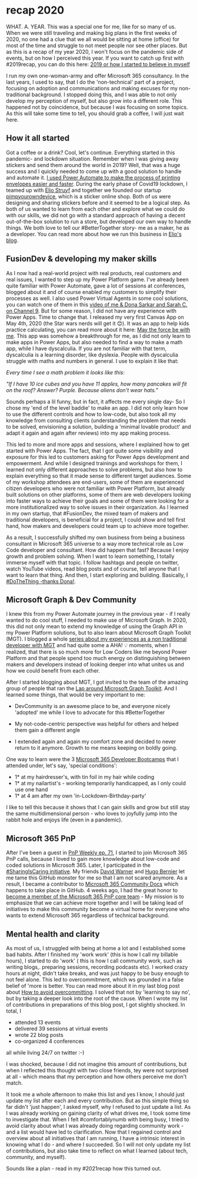 # recap 2020

WHAT. A. YEAR.
This was a special one for me, like for so many of us. When we were still traveling and making big plans in the first weeks of 2020, no one had a clue that we all would be sitting at home (office) for most of the time and struggle to not meet people nor see other places. But as this is a recap of my year 2020, I won't focus on the pandemic side of events, but on how I perceived this year. If you want to catch up first with #2019recap, you can do this here: [2019 or how I started to believe in myself](https://m365princess.com/2019-or-how-i-started-to-believe-in-myself/)

I run my own one-woman-army and offer Microsoft 365 consultancy. In the last years, I used to say, that I do the 'non-technical' part of a project, focusing on adoption and communications and making excuses for my non-traditional background. I stopped doing this, and I was able to not only develop my perception of myself, but also grow into a different role. This happened not by coincidence, but because I was focusing on some topics. As this will take some time to tell, you should grab a coffee, I will just wait here.

## How it all started

Got a coffee or a drink? Cool, let's continue. Everything started in this pandemic- and lockdown situation. Remember when I was giving away stickers and send them around the world in 2019? Well, that was a huge success and I quickly needed to come up with a good solution to handle and automate it. [I used Power Automate to make the process of printing envelopes easier and faster](https://m365princess.com/using-microsoft-flow-to-automate-my-process-of-sending-stickers/). During the early phase of Covid19 lockdown, I teamed up with [Elio Struyf](https://eliostruyf.com) and together we founded our startup [pimpyourowndevice](https://pimpyourowndevice.com), which is a sticker online shop. Both of us were designing and sharing stickers before and it seemed to be a logical step. As both of us wanted to learn from each other and explore what we could do with our skills, we did not go with a standard approach of having a decent out-of-the-box solution to run a store, but developed our own way to handle things. We both love to tell our #BetterTogether story- me as a maker, he as a developer. You can read more about how we run this business in [Elio's blog](https://www.eliostruyf.com/running-online-store-powerplatform-azure/).

## FusionDev & developing my maker skills

As I now had a real-world project with real products, real customers and real issues, I wanted to step up my Power Platform game. I've already been quite familiar with Power Automate, gave a lot of sessions at conferences, blogged about it and of course enabled my customers to simplify their processes as well. I also used Power Virtual Agents in some cool solutions, you can watch one of them in this [video of me & Dona Sarkar and Sarah C. on Channel 9](https://channel9.msdn.com/Shows/Less-Code-More-Power/Power-up-Teams-with-Power-Virtual-Agent-with-Luise-Freese). But for some reason, I did not have any experience with Power Apps. Time to change that. I released my very first Canvas App on May 4th, 2020 (the Star wars nerds will get it 😊). It was an app to help kids practice calculating, you can read more about it here: [May the force be with me](https://m365princess.com/may-the-force-be-with-me-my-first-canvas-app-in-power-apps/). This app was somehow a breakthrough for me, as I did not only learn to make apps in Power Apps, but also needed to find a way to make a math app, while I have dyscalculia. If you are not familiar with that term, dyscalculia is a learning disorder, like dyslexia. People with dyscalculia struggle with maths and numbers in general. I use to explain it like that:

*Every time I see a math problem it looks like this:*

*"If I have 10 ice cubes and you have 11 apples, how many pancakes will fit on the roof?*
*Answer? Purple. Because aliens don't wear hats."*

Sounds perhaps a lil funny, but in fact, it affects me every single day- So I chose my 'end of the level baddie' to make an app. I did not only learn how to use the different controls and how to low-code, but also took all my knowledge from consulting clients (understanding the problem that needs to be solved, envisioning a solution, building a 'minimal lovable product' and adapt it again and again after reviews) into my app making process.

This led to more and more apps and sessions, where I explained how to get started with Power Apps. The fact, that I got quite some visibility and exposure for this led to customers asking for Power Apps development and empowerment. And while I designed trainings and workshops for them, I learned not only different approaches to solve problems, but also how to explain everything so that it made sense to different target audiences. Some of my workshop attendees are end-users, some of them are experienced citizen developers who were not familiar with Power Platform, but already built solutions on other platforms, some of them are web developers looking into faster ways to achieve their goals and some of them were looking for a more institutionalized way to solve issues in their organization. As I learned in my own startup, that #FusionDev, the mixed team of makers and traditional developers, is beneficial for a project, I could show and tell first hand, how makers and developers could team up to achieve more together.

As a result, I successfully shifted my own business from being a business consultant in Microsoft 365 universe to a way more technical role as Low Code developer and consultant. How did happen that fast? Because I enjoy growth and problem solving. When I want to learn something, I totally immerse myself with that topic. I follow hashtags and people on twitter, watch YouTube videos, read blog posts and of course, tell anyone that I want to learn that thing. And then, I start exploring and building. Basically, I [#DoTheThing -thanks Dona!](https://twitter.com/search?q=%40donasarkar%20%23DoTheThing&src=typed_query).

## Microsoft Graph & Dev Community

I knew this from my Power Automate journey in the previous year - if I really wanted to do cool stuff, I needed to make use of Microsoft Graph. In 2020, this did not only mean to extend my knowledge of using the Graph API in my Power Platform solutions, but to also learn about Microsoft Graph Toolkit (MGT). I blogged a whole [series about my experiences as a non traditional developer with MGT](https://m365princess.com/exploring-microsoft-graph-toolkit-lap-as-non-developer/) and had quite some a AHA! 💡 moments, when I realized, that there is so much more for Low Coders like me beyond Power Platform and that people spend too much energy on distinguishing between makers and developers instead of looking deeper into what unites us and how we could benefit from each other.

After I started blogging about MGT, I got invited to the team of the amazing group of people that ran the [Lap around Microsoft Graph Toolkit](https://developer.microsoft.com/en-us/graph/blogs/announcing-a-lap-around-microsoft-graph-toolkit-blog-series/). And I learned some things, that would be very important to me:

* DevCommunity is an awesome place to be, and everyone nicely 'adopted' me while I love to advocate for this #BetterTogether

* My not-code-centric perspective was helpful for others and helped them gain a different angle

* I extended again and again my comfort zone and decided to never return to it anymore. Growth to me means keeping on boldly going.

One way to learn were the 3 [Microsoft 365 Developer Bootcamps](https://m365princess.com/m365-developer-bootcamp/) that I attended under, let's say, 'special conditions':

* 1* at my hairdresser's, with tin foil in my hair while coding
* 1* at my nailartist's - working temporarily handicapped, as I only could use one hand
* 1* at 4 am after my own 'in-Lockdown-Birthday-party'

I like to tell this because it shows that I can gain skills and grow but still stay the same multidimensional person - who loves to joyfully jump into the rabbit hole and enjoys life (even in a pandemic).

## Microsoft 365 PnP

After I've been a guest in [PnP Weekly ep. 71](https://developer.microsoft.com/en-us/office/blogs/pnp-weekly-episode-71/), I started to join Microsoft 365 PnP calls, because I loved to gain more knowledge about low-code and coded solutions in Microsoft 365. Later, I participated in the [#SharingIsCaring initiative](https://pnp.github.io/sharing-is-caring/). My friends [David Warner](https://twitter.com/DavidWarnerII) and [Hugo Bernier](https://twitter.com/bernierh) let me tame this GitHub monster for me so that I am not scared anymore. As a result, I became a contributor to [Microsoft 365 Community Docs](https://docs.microsoft.com/en-us/microsoft-365/community/) which happens to take place in GitHub. 4 weeks ago, I had the great honor to [become a member of the Microsoft 365 PnP core team](https://developer.microsoft.com/en-us/microsoft-365/blogs/new-microsoft-365-patterns-and-practices-pnp-team-members-2/) - My mission is to emphasize that we can achieve more together and I will be taking lead of initiatives to make this community become a virtual home for everyone who wants to extend Microsoft 365 regardless of technical background.

## Mental health and clarity

As most of us, I struggled with being at home a lot and I established some bad habits. After I finished my 'work work' (this is how I call my billable hours), I started to do 'work' ( this is how I call community work, such as writing blogs,. preparing sessions, recording podcasts etc). I worked crazy hours at night, didn't take breaks, and was just happy to be busy enough to not feel alone. This led to overcommitment, which ws grounded in a false belief of 'more is better. You can read more about it in my last blog post about [How to avoid overcommitting](https://m365princess.com/how-to-avoid-overcommitting/). I solved that not by 'learning to say no', but by taking a deeper look into the root of the cause. When I wrote my list of contributions in preparations of this blog post, I got slightly shocked. In total, I

* attended 13 events
* delivered 39 sessions at virtual events
* wrote 22 blog posts
* co-organized 4 conferences

all while living 24/7 on twitter :-)

I was shocked, because I did not imagine this amount of contributions, but when I reflected this thought with two close friends, tey were not surprised at all - which means that my perception and how others perceive me don't match.

It took me a whole afternoon to make this list and yes I know, I should just update my list after each and every contribution. But as this simple thing so far didn't 'just happen', I asked myself, why I refused to just update a list. As I was already working on gaining clarity of what drives me, I took some time to investigate that. When I felt #comfortablynumb with being busy, I tried to avoid clarity about what I was already doing regarding community work - and a list would have led to clarification. Now that I regained control and overview about all initiatives that I am running, I have a intrinsic interest in knowing what I do - and where I succeeded. So I will not only update my list of contributions, but also take time to reflect on what I learned (about tech, community, and myself). 

Sounds like a plan - read in my #2021recap how this turned out.

